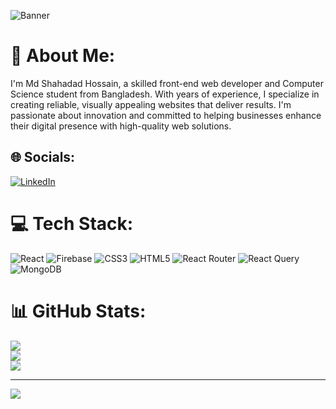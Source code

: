 ![Banner](https://i.postimg.cc/vZhsqH1p/Linked-In-Banner-Colorful.jpg)

# 💫 About Me:
I'm Md Shahadad Hossain, a skilled front-end web developer and Computer Science student from Bangladesh. With years of experience, I specialize in creating reliable, visually appealing websites that deliver results. I'm passionate about innovation and committed to helping businesses enhance their digital presence with high-quality web solutions.


## 🌐 Socials:
[![LinkedIn](https://img.shields.io/badge/LinkedIn-%230077B5.svg?logo=linkedin&logoColor=white)](https://linkedin.com/in/shahadad) 

# 💻 Tech Stack:
![React](https://img.shields.io/badge/react-%2320232a.svg?style=for-the-badge&logo=react&logoColor=%2361DAFB) ![Firebase](https://img.shields.io/badge/firebase-%23039BE5.svg?style=for-the-badge&logo=firebase) ![CSS3](https://img.shields.io/badge/css3-%231572B6.svg?style=for-the-badge&logo=css3&logoColor=white) ![HTML5](https://img.shields.io/badge/html5-%23E34F26.svg?style=for-the-badge&logo=html5&logoColor=white) ![React Router](https://img.shields.io/badge/React_Router-CA4245?style=for-the-badge&logo=react-router&logoColor=white) ![React Query](https://img.shields.io/badge/-React%20Query-FF4154?style=for-the-badge&logo=react%20query&logoColor=white) ![MongoDB](https://img.shields.io/badge/MongoDB-%234ea94b.svg?style=for-the-badge&logo=mongodb&logoColor=white)
# 📊 GitHub Stats:
![](https://github-readme-stats.vercel.app/api?username=mdshahadad&theme=dark&hide_border=false&include_all_commits=false&count_private=false)<br/>
![](https://github-readme-streak-stats.herokuapp.com/?user=mdshahadad&theme=dark&hide_border=false)<br/>
![](https://github-readme-stats.vercel.app/api/top-langs/?username=mdshahadad&theme=dark&hide_border=false&include_all_commits=false&count_private=false&layout=compact)

---
[![](https://visitcount.itsvg.in/api?id=mdshahadad&icon=0&color=0)](https://visitcount.itsvg.in)

<!-- Proudly created with GPRM ( https://gprm.itsvg.in ) -->
